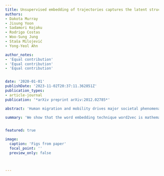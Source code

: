 ```yaml
---
title: Unsupervised embedding of trajectories captures the latent structure of mobility
authors:
- Dakota Murray
- Jisung Yoon
- Sadamori Kojaku
- Rodrigo Costas
- Woo-Sung Jung
- Staša Milojević
- Yong-Yeol Ahn

author_notes:
- 'Equal contribution'
- 'Equal contribution'
- 'Equal contribution'


date: '2020-01-01'
publishDate: '2023-11-02T20:37:11.362851Z'
publication_types:
- article-journal
publication: '*arXiv preprint arXiv:2012.02785*'

abstract: 'Human migration and mobility drives major societal phenomena including epidemics, economies, innovation, and the diffusion of ideas. Although human mobility and migration have been heavily constrained by geographic distance throughout the history, advances and globalization are making other factors such as language and culture increasingly more important.Advances in neural embedding models, originally designed for natural language, provide an opportunity to tame this complexity and open new avenues for the study of migration. Here, we demonstrate the ability of the model word2vec to encode nuanced relationships between discrete locations from migration trajectories, producing an accurate, dense, continuous, and meaningful vector-space representation. The resulting representation provides a functional distance between locations, as well as a ``digital double'' that can be distributed, re-used, and itself interrogated to understand the many dimensions of migration. We show that the unique power of word2vec to encode migration patterns stems from its mathematical equivalence with the gravity model of mobility. Focusing on the case of scientific migration, we apply word2vec to a database of three million migration trajectories of scientists derived from the affiliations listed on their publication records. Using techniques that leverage its semantic structure, we demonstrate that embeddings can learn the rich structure that underpins scientific migration, such as cultural, linguistic, and prestige relationships at multiple levels of granularity.Our results provide a theoretical foundation and methodological framework for using neural embeddings to represent and understand migration both within and beyond science.'

summary: 'We show that the word embedding technique word2vec is mathematically equivalent to the gravity law of mobility, making it ideal for learning dense representations from migration data that can be distributed, re-used, and studied. By treating locations analogously to words and trajectories to sentences,we demonstrate the power of word2vec by applying it to the case of scientists' migrations, for which it encodes information about culture, geography, and prestige at multiple layers of granularity. Our results lay a theoretical and methodological foundation for the application of neural embeddings to the study of migration.'


featured: true

image:
  caption: 'Figs from paper'
  focal_point: ''
  preview_only: false



---
```

